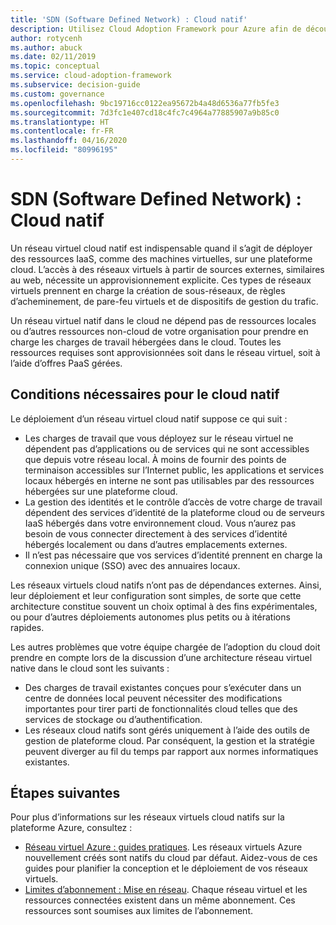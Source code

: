 ```yaml
---
title: 'SDN (Software Defined Network) : Cloud natif'
description: Utilisez Cloud Adoption Framework pour Azure afin de découvrir les réseaux virtuels cloud natifs, qui sont indispensables pour déployer des machines virtuelles dans le cloud.
author: rotycenh
ms.author: abuck
ms.date: 02/11/2019
ms.topic: conceptual
ms.service: cloud-adoption-framework
ms.subservice: decision-guide
ms.custom: governance
ms.openlocfilehash: 9bc19716cc0122ea95672b4a48d6536a77fb5fe3
ms.sourcegitcommit: 7d3fc1e407cd18c4fc7c4964a77885907a9b85c0
ms.translationtype: HT
ms.contentlocale: fr-FR
ms.lasthandoff: 04/16/2020
ms.locfileid: "80996195"
---
```

# <a name="software-defined-networking-cloud-native"></a>SDN (Software Defined Network) : Cloud natif

Un réseau virtuel cloud natif est indispensable quand il s’agit de déployer des ressources IaaS, comme des machines virtuelles, sur une plateforme cloud. L’accès à des réseaux virtuels à partir de sources externes, similaires au web, nécessite un approvisionnement explicite. Ces types de réseaux virtuels prennent en charge la création de sous-réseaux, de règles d’acheminement, de pare-feu virtuels et de dispositifs de gestion du trafic.

Un réseau virtuel natif dans le cloud ne dépend pas de ressources locales ou d’autres ressources non-cloud de votre organisation pour prendre en charge les charges de travail hébergées dans le cloud. Toutes les ressources requises sont approvisionnées soit dans le réseau virtuel, soit à l’aide d’offres PaaS gérées.

## <a name="cloud-native-assumptions"></a>Conditions nécessaires pour le cloud natif

Le déploiement d’un réseau virtuel cloud natif suppose ce qui suit :

- Les charges de travail que vous déployez sur le réseau virtuel ne dépendent pas d’applications ou de services qui ne sont accessibles que depuis votre réseau local. À moins de fournir des points de terminaison accessibles sur l’Internet public, les applications et services locaux hébergés en interne ne sont pas utilisables par des ressources hébergées sur une plateforme cloud.
- La gestion des identités et le contrôle d’accès de votre charge de travail dépendent des services d’identité de la plateforme cloud ou de serveurs IaaS hébergés dans votre environnement cloud. Vous n’aurez pas besoin de vous connecter directement à des services d’identité hébergés localement ou dans d’autres emplacements externes.
- Il n’est pas nécessaire que vos services d’identité prennent en charge la connexion unique (SSO) avec des annuaires locaux.

Les réseaux virtuels cloud natifs n’ont pas de dépendances externes. Ainsi, leur déploiement et leur configuration sont simples, de sorte que cette architecture constitue souvent un choix optimal à des fins expérimentales, ou pour d’autres déploiements autonomes plus petits ou à itérations rapides.

Les autres problèmes que votre équipe chargée de l’adoption du cloud doit prendre en compte lors de la discussion d’une architecture réseau virtuel native dans le cloud sont les suivants :

- Des charges de travail existantes conçues pour s’exécuter dans un centre de données local peuvent nécessiter des modifications importantes pour tirer parti de fonctionnalités cloud telles que des services de stockage ou d’authentification.
- Les réseaux cloud natifs sont gérés uniquement à l’aide des outils de gestion de plateforme cloud. Par conséquent, la gestion et la stratégie peuvent diverger au fil du temps par rapport aux normes informatiques existantes.

## <a name="next-steps"></a>Étapes suivantes

Pour plus d’informations sur les réseaux virtuels cloud natifs sur la plateforme Azure, consultez :

- [Réseau virtuel Azure : guides pratiques](https://docs.microsoft.com/azure/virtual-network/virtual-network-vnet-plan-design-arm). Les réseaux virtuels Azure nouvellement créés sont natifs du cloud par défaut. Aidez-vous de ces guides pour planifier la conception et le déploiement de vos réseaux virtuels.
- [Limites d’abonnement : Mise en réseau](https://docs.microsoft.com/azure/azure-resource-manager/management/azure-subscription-service-limits?toc=/azure/virtual-network/toc.json#networking-limits). Chaque réseau virtuel et les ressources connectées existent dans un même abonnement. Ces ressources sont soumises aux limites de l’abonnement.
